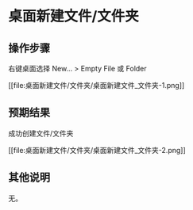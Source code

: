 # 桌面新建文件/文件夹

## 操作步骤

右键桌面选择 New... >  Empty File 或 Folder

[[file:桌面新建文件/文件夹/桌面新建文件_文件夹-1.png]]

## 预期结果
成功创建文件/文件夹

[[file:桌面新建文件/文件夹/桌面新建文件_文件夹-2.png]]

## 其他说明

无。
